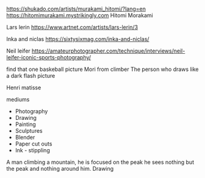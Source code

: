 https://shukado.com/artists/murakami_hitomi/?lang=en
https://hitomimurakami.mystrikingly.com
Hitomi Morakami

Lars lerin 
https://www.artnet.com/artists/lars-lerin/3

Inka and niclas
https://sixtysixmag.com/inka-and-niclas/

Neil leifer
https://amateurphotographer.com/technique/interviews/neil-leifer-iconic-sports-photography/


find that one baskeball picture
Mori from climber 
The person who draws like a dark flash picture

Henri matisse 

mediums
- Photography 
- Drawing
- Painting
- Sculptures 
- Blender
- Paper cut outs
- Ink - stippling 

A man climbing a mountain, he is focused on the peak he sees nothing but the peak and nothing around him. 
Drawing 